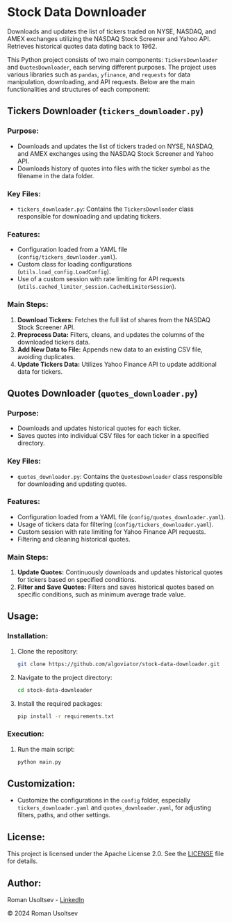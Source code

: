 # Stock Data Downloader
Downloads and updates the list of tickers traded on NYSE, NASDAQ, and AMEX exchanges utilizing the NASDAQ Stock Screener and Yahoo API. Retrieves historical quotes data dating back to 1962.

This Python project consists of two main components: `TickersDownloader` and `QuotesDownloader`, each serving different purposes. The project uses various libraries such as `pandas`, `yfinance`, and `requests` for data manipulation, downloading, and API requests. Below are the main functionalities and structures of each component:

## Tickers Downloader (`tickers_downloader.py`)

### Purpose:
- Downloads and updates the list of tickers traded on NYSE, NASDAQ, and AMEX exchanges using the NASDAQ Stock Screener and Yahoo API.
- Downloads history of quotes into files with the ticker symbol as the filename in the data folder.

### Key Files:
- `tickers_downloader.py`: Contains the `TickersDownloader` class responsible for downloading and updating tickers.

### Features:
- Configuration loaded from a YAML file (`config/tickers_downloader.yaml`).
- Custom class for loading configurations (`utils.load_config.LoadConfig`).
- Use of a custom session with rate limiting for API requests (`utils.cached_limiter_session.CachedLimiterSession`).

### Main Steps:
1. **Download Tickers:** Fetches the full list of shares from the NASDAQ Stock Screener API.
2. **Preprocess Data:** Filters, cleans, and updates the columns of the downloaded tickers data.
3. **Add New Data to File:** Appends new data to an existing CSV file, avoiding duplicates.
4. **Update Tickers Data:** Utilizes Yahoo Finance API to update additional data for tickers.

## Quotes Downloader (`quotes_downloader.py`)

### Purpose:
- Downloads and updates historical quotes for each ticker.
- Saves quotes into individual CSV files for each ticker in a specified directory.

### Key Files:
- `quotes_downloader.py`: Contains the `QuotesDownloader` class responsible for downloading and updating quotes.

### Features:
- Configuration loaded from a YAML file (`config/quotes_downloader.yaml`).
- Usage of tickers data for filtering (`config/tickers_downloader.yaml`).
- Custom session with rate limiting for Yahoo Finance API requests.
- Filtering and cleaning historical quotes.

### Main Steps:
1. **Update Quotes:** Continuously downloads and updates historical quotes for tickers based on specified conditions.
2. **Filter and Save Quotes:** Filters and saves historical quotes based on specific conditions, such as minimum average trade value.

## Usage:

### Installation:
1. Clone the repository:
   ```bash
   git clone https://github.com/algoviator/stock-data-downloader.git
   ```

2. Navigate to the project directory:
   ```bash
   cd stock-data-downloader
   ```

3. Install the required packages:
   ```bash
   pip install -r requirements.txt
   ```

### Execution:
1. Run the main script:
   ```bash
   python main.py
   ```

## Customization:

- Customize the configurations in the `config` folder, especially `tickers_downloader.yaml` and `quotes_downloader.yaml`, for adjusting filters, paths, and other settings.

## License:
This project is licensed under the Apache License 2.0. See the [LICENSE](LICENSE) file for details.

## Author:
Roman Usoltsev - [LinkedIn](https://www.linkedin.com/in/algoviator/)

© 2024 Roman Usoltsev

